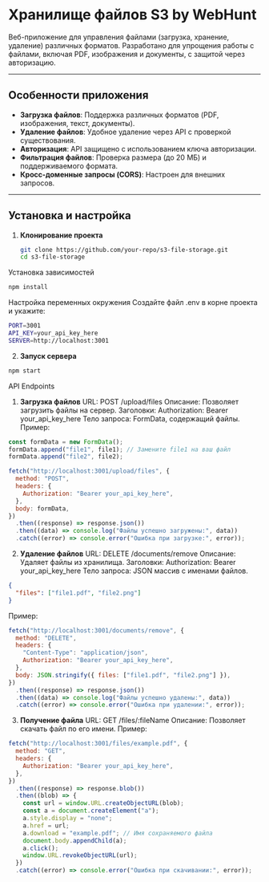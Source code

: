 # **Хранилище файлов S3 by WebHunt**

Веб-приложение для управления файлами (загрузка, хранение, удаление) различных форматов. Разработано для упрощения работы с файлами, включая PDF, изображения и документы, с защитой через авторизацию.

---

## **Особенности приложения**

- **Загрузка файлов**: Поддержка различных форматов (PDF, изображения, текст, документы).
- **Удаление файлов**: Удобное удаление через API с проверкой существования.
- **Авторизация**: API защищено с использованием ключа авторизации.
- **Фильтрация файлов**: Проверка размера (до 20 МБ) и поддерживаемого формата.
- **Кросс-доменные запросы (CORS)**: Настроен для внешних запросов.

---

## **Установка и настройка**

1. **Клонирование проекта**
   ```bash
   git clone https://github.com/your-repo/s3-file-storage.git
   cd s3-file-storage
Установка зависимостей

```bash
npm install
```
Настройка переменных окружения Создайте файл .env в корне проекта и укажите:

```bash
PORT=3001
API_KEY=your_api_key_here
SERVER=http://localhost:3001
```
2.  **Запуск сервера**

```bash
npm start
```
API Endpoints
1. **Загрузка файлов**
URL: POST /upload/files
Описание: Позволяет загрузить файлы на сервер.
Заголовки:
Authorization: Bearer your_api_key_here
Тело запроса: FormData, содержащий файлы.
Пример:
```javascript
const formData = new FormData();
formData.append("file1", file1); // Замените file1 на ваш файл
formData.append("file2", file2);

fetch("http://localhost:3001/upload/files", {
  method: "POST",
  headers: {
    Authorization: "Bearer your_api_key_here",
  },
  body: formData,
})
  .then((response) => response.json())
  .then((data) => console.log("Файлы успешно загружены:", data))
  .catch((error) => console.error("Ошибка при загрузке:", error));
```
2. **Удаление файлов**
URL: DELETE /documents/remove
Описание: Удаляет файлы из хранилища.
Заголовки:
Authorization: Bearer your_api_key_here
Тело запроса: JSON массив с именами файлов.
```json
{
  "files": ["file1.pdf", "file2.png"]
}
```
Пример:
```javascript
fetch("http://localhost:3001/documents/remove", {
  method: "DELETE",
  headers: {
    "Content-Type": "application/json",
    Authorization: "Bearer your_api_key_here",
  },
  body: JSON.stringify({ files: ["file1.pdf", "file2.png"] }),
})
  .then((response) => response.json())
  .then((data) => console.log("Файлы успешно удалены:", data))
  .catch((error) => console.error("Ошибка при удалении:", error));
```
3. **Получение файла**
URL: GET /files/:fileName
Описание: Позволяет скачать файл по его имени.
Пример:
```javascript
fetch("http://localhost:3001/files/example.pdf", {
  method: "GET",
  headers: {
    Authorization: "Bearer your_api_key_here",
  },
})
  .then((response) => response.blob())
  .then((blob) => {
    const url = window.URL.createObjectURL(blob);
    const a = document.createElement("a");
    a.style.display = "none";
    a.href = url;
    a.download = "example.pdf"; // Имя сохраняемого файла
    document.body.appendChild(a);
    a.click();
    window.URL.revokeObjectURL(url);
  })
  .catch((error) => console.error("Ошибка при скачивании:", error));
```
